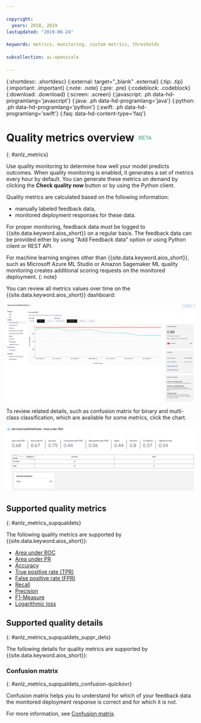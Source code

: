 ```yaml
---

copyright:
  years: 2018, 2019
lastupdated: "2019-06-24"

keywords: metrics, monitoring, custom metrics, thresholds

subcollection: ai-openscale

---
```


{:shortdesc: .shortdesc}
{:external: target="_blank" .external}
{:tip: .tip}
{:important: .important}
{:note: .note}
{:pre: .pre}
{:codeblock: .codeblock}
{:download: .download}
{:screen: .screen}
{:javascript: .ph data-hd-programlang='javascript'}
{:java: .ph data-hd-programlang='java'}
{:python: .ph data-hd-programlang='python'}
{:swift: .ph data-hd-programlang='swift'}
{:faq: data-hd-content-type='faq'}

# Quality metrics overview ![beta tag](images/beta.png)
{: #anlz_metrics}

Use quality monitoring to determine how well your model predicts outcomes. When quality monitoring is enabled, it generates a set of metrics every hour by default. You can generate these metrics on demand by clicking the **Check quality now** button or by using the Python client.

Quality metrics are calculated based on the following information:

- manually labeled feedback data,
- monitored deployment responses for these data.

For proper monitoring, feedback data must be logged to {{site.data.keyword.aios_short}} on a regular basis. The feedback data can be provided either by using "Add Feedback data" option or using Python client or REST API.

For machine learning engines other than {{site.data.keyword.aios_short}}, such as Microsoft Azure ML Studio or Amazon Sagemaker ML quality monitoring creates additional scoring requests on the monitored deployment.
{: note}

You can review all metrics values over time on the {{site.data.keyword.aios_short}} dashboard:

![quality metrics chart showing drift of area under ROC](images/quality_metrics_001.png)


To review related details, such as confusion matrix for binary and multi-class classification, which are available for some metrics, click the chart.

![detail table of quality metrics](images/quality_metrics_002.png)

## Supported quality metrics
{: #anlz_metrics_supqualdets}

The following quality metrics are supported by {{site.data.keyword.aios_short}}:

- [Area under ROC](/docs/services/ai-openscale?topic=ai-openscale-quality_roc)
- [Area under PR](/docs/services/ai-openscale?topic=ai-openscale-quality-area-pr)
- [Accuracy](/docs/services/ai-openscale?topic=ai-openscale-accuracy-opener)
- [True positive rate (TPR)](/docs/services/ai-openscale?topic=ai-openscale-quality_tpr)
- [False positive rate (FPR)](/docs/services/ai-openscale?topic=ai-openscale-quality_fpr_false)
- [Recall](/docs/services/ai-openscale?topic=ai-openscale-quality_recall)
- [Precision](/docs/services/ai-openscale?topic=ai-openscale-quality_precision)
- [F1-Measure](/docs/services/ai-openscale?topic=ai-openscale-quality_f1-measr)
- [Logarithmic loss](/docs/services/ai-openscale?topic=ai-openscale-quality_log_loss)

## Supported quality details
{: #anlz_metrics_supqualdets_suppr_dets}

The following details for quality metrics are supported by {{site.data.keyword.aios_short}}:

### Confusion matrix
{: #anlz_metrics_supqualdets_confusion-quickovr}

Confusion matrix helps you to understand for which of your feedback data the monitored deployment response is correct and for which it is not.

For more information, see [Confusion matrix](/docs/services/ai-openscale?topic=ai-openscale-it-conf-mtx).